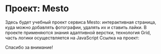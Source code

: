 # Проект: Mesto


Здесь будет учебный проект сервиса Mesto: интерактивная страница, куда можно добавлять фотографии, удалять их и ставить лайки. В проекте применяются знания адаптивной верстки, технология Grid, часть логики осуществляется на JavaScript
Ссылка на проект:

Спасибо за внимание!
